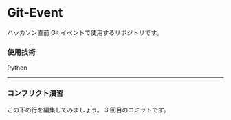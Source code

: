 # Git-Event

ハッカソン直前 Git イベントで使用するリポジトリです。

### 使用技術

Python

---

### コンフリクト演習

この下の行を編集してみましょう。
3 回目のコミットです。
